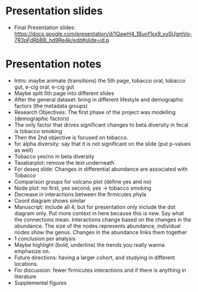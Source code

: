 # Presentation slides
- Final Presentation slides: https://docs.google.com/presentation/d/1QawH4_1Buof1sx9_vuSUgmVq-7R3pFdRbBB_hd9Re4k/edit#slide=id.p

# Presentation notes
- Intro: maybe animate (transitions) the 5th page, tobacco oral, tobacco gut, e-cig oral, e-cig gut
- Maybe split 5th page into different slides
- After the general dataset: bring in different lifestyle and demographic factors (the metadata groups)
- Research Objectives: The first phase of the project was modelling (demographic factors)
- The only factor that drives significant changes to beta diversity in fecal is tobacco smoking
- Then the 2nd objective is focused on tobacco.
- for alpha diversity: say that it is not significant on the slide (put p-values as well)
- Tobacco yes/no in beta diversity
- Taxabarplot: remove the text underneath
- For deseq slide: Changes in differential abundance are associated with Tobacco
- Comparison groups for volcano plot (define yes and no)
- Node plot: no first, yes second, yes -> tobacco smoking
- Decrease in interactions between the firmicutes phyla
- Coord diagram shows similar
- Manuscript: include all 4, but for presentation only include the dot diagram only. Put more context in here because this is new. Say what the connections mean. Interactions change based on the changes in the abundance. The size of the nodes represents abundance, individual nodes show the genus. Changes in the abundance links them together
- 1 conclusion per analysis
- Maybe highlight (bold, underline) the trends you really wanna emphasize on.
- Future directions: having a larger cohort, and studying in different locations.
- For discussion: fewer firmicutes interactions and if there is anything in literature
- Supplemental figures 
